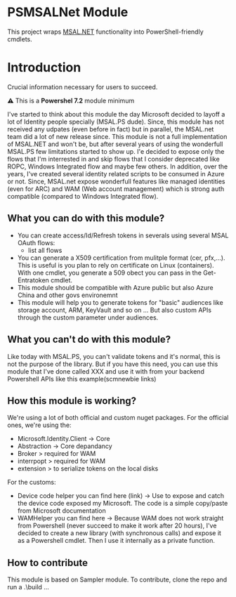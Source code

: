 # PSMSALNet Module

This project wraps [MSAL.NET](https://github.com/AzureAD/microsoft-authentication-library-for-dotnet) functionality into PowerShell-friendly cmdlets. 


# Introduction

Crucial information necessary for users to succeed.

:warning: This is a **Powershel 7.2** module minimum


I've started to think about this module the day Microsoft decided to layoff a lot of Identity people specially (MSAL.PS dude). Since, this module has not received any udpates (even before in fact) but in parallel, the MSAL.net team did a lot of new release since.
This module is not a full implementation of MSAL.NET and won't be, but after several years of using the wonderfull MSAL.PS few limitations started to show up. I'e decided to expose only the flows that I'm interrested in and skip flows that I consider deprecated like ROPC, Windows Integrated flow and maybe few others. In addition, over the years, I've created several identity related scripts to be consumed in Azure or not.
Since, MSAL.net expose wonderfull features like managed identities (even for ARC) and WAM (Web account management) which is strong auth compatible (compared to Windows Integrated flow).

## What you can do with this module?

- You can create access/Id/Refresh tokens in severals using several MSAL OAuth flows:
    - list all flows
- You can generate a X509 certification from mulitple format (cer, pfx,...). This is useful is you plan to rely on certificate on Linux (containers). With one cmdlet, you generate a 509 obect you can pass in the Get-Entratoken cmdlet.
- This module should be compatible with Azure public but also Azure China and other govs environemnt
- This module will help you to generate tokens for "basic" audiences like storage account, ARM, KeyVault and so on ... But also custom APIs through the custom parameter under audiences.


## What you can't do with this module?

Like today with MSAL.PS, you can't validate tokens and it's normal, this is not the purpose of the library. But if you have this need, you can use this module that I've done called XXX and use it with from your backend Powershell APIs like this example(scmnewbie links) 

## How this module is working?

We're using a lot of both official and custom nuget packages. 
For the official ones, we're using the:
- Microsoft.Identity.Client -> Core
- Abstraction -> Core depandancy
- Broker > required for WAM
- interrpopt > required for WAM
- extension > to serialize tokens on the local disks

For the customs:
- Device code helper you can find here (link) -> Use to expose and catch the device code exposed my Microsoft. The code is a simple copy/paste from Microsoft documentation
- WAMHelper you can find here -> Because WAM does not work straight from Powershell (never succeed to make it work after 20 hours), I've decided to create a new library (with synchronous calls) and expose it as a Powershell cmdlet. Then I use it internally as a private function.

## How to contribute

This module is based on Sampler module. To contribute, clone the repo and run a .\build ...
